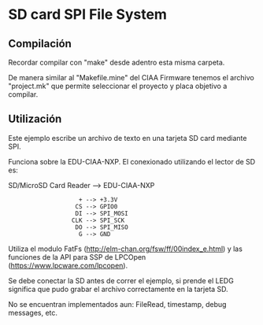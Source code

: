 # SD card SPI File System

## Compilación

Recordar compilar con "make" desde adentro esta misma carpeta.

De manera similar al "Makefile.mine" del CIAA Firmware tenemos el archivo 
"project.mk" que permite seleccionar el proyecto y placa objetivo a compilar.

## Utilización

Este ejemplo escribe un archivo de texto en una tarjeta SD card mediante SPI.

Funciona sobre la EDU-CIAA-NXP. El conexionado utilizando el lector de SD es:

   SD/MicroSD Card Reader --> EDU-CIAA-NXP

                        + --> +3.3V
                       CS --> GPIO0
                       DI --> SPI_MOSI
                      CLK --> SPI_SCK
                       DO --> SPI_MISO
                        G --> GND

Utiliza el modulo FatFs (http://elm-chan.org/fsw/ff/00index_e.html) y las
funciones de la API para SSP de LPCOpen (https://www.lpcware.com/lpcopen).

Se debe conectar la SD antes de correr el ejemplo, si prende el LEDG significa
que pudo grabar el archivo correctamente en la tarjeta SD.

No se encuentran implementados aun: FileRead, timestamp, debug messages, etc.

